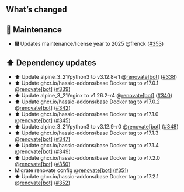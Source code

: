 ## What’s changed

## 🧰 Maintenance

- 🎆 Updates maintenance/license year to 2025 @frenck ([#353](https://github.com/hassio-addons/addon-sqlite-web/pull/353))

## ⬆️ Dependency updates

- ⬆️ Update alpine_3_21/python3 to v3.12.8-r1 @[renovate[bot]](https://github.com/apps/renovate) ([#338](https://github.com/hassio-addons/addon-sqlite-web/pull/338))
- ⬆️ Update ghcr.io/hassio-addons/base Docker tag to v17.0.1 @[renovate[bot]](https://github.com/apps/renovate) ([#339](https://github.com/hassio-addons/addon-sqlite-web/pull/339))
- ⬆️ Update alpine_3_21/nginx to v1.26.2-r4 @[renovate[bot]](https://github.com/apps/renovate) ([#340](https://github.com/hassio-addons/addon-sqlite-web/pull/340))
- ⬆️ Update ghcr.io/hassio-addons/base Docker tag to v17.0.2 @[renovate[bot]](https://github.com/apps/renovate) ([#342](https://github.com/hassio-addons/addon-sqlite-web/pull/342))
- ⬆️ Update ghcr.io/hassio-addons/base Docker tag to v17.1.0 @[renovate[bot]](https://github.com/apps/renovate) ([#345](https://github.com/hassio-addons/addon-sqlite-web/pull/345))
- ⬆️ Update alpine_3_21/python3 to v3.12.9-r0 @[renovate[bot]](https://github.com/apps/renovate) ([#348](https://github.com/hassio-addons/addon-sqlite-web/pull/348))
- ⬆️ Update ghcr.io/hassio-addons/base Docker tag to v17.1.3 @[renovate[bot]](https://github.com/apps/renovate) ([#347](https://github.com/hassio-addons/addon-sqlite-web/pull/347))
- ⬆️ Update ghcr.io/hassio-addons/base Docker tag to v17.1.4 @[renovate[bot]](https://github.com/apps/renovate) ([#349](https://github.com/hassio-addons/addon-sqlite-web/pull/349))
- ⬆️ Update ghcr.io/hassio-addons/base Docker tag to v17.2.0 @[renovate[bot]](https://github.com/apps/renovate) ([#350](https://github.com/hassio-addons/addon-sqlite-web/pull/350))
- Migrate renovate config @[renovate[bot]](https://github.com/apps/renovate) ([#351](https://github.com/hassio-addons/addon-sqlite-web/pull/351))
- ⬆️ Update ghcr.io/hassio-addons/base Docker tag to v17.2.1 @[renovate[bot]](https://github.com/apps/renovate) ([#352](https://github.com/hassio-addons/addon-sqlite-web/pull/352))
